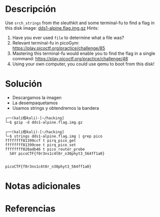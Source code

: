 # Descripción
Use `srch_strings` from the sleuthkit and some terminal-fu to find a flag in this disk image: [dds1-alpine.flag.img.gz](https://mercury.picoctf.net/static/920731987787c93839776ce457d5ecd6/dds1-alpine.flag.img.gz)
Hints:
1. Have you ever used `file` to determine what a file was?
2. Relevant terminal-fu in picoGym: https://play.picoctf.org/practice/challenge/85
3. Mastering this terminal-fu would enable you to find the flag in a single command: https://play.picoctf.org/practice/challenge/48
4. Using your own computer, you could use qemu to boot from this disk!
# Solución
- Descargamos la imagen
- La desempaquetamos
- Usamos strings y obtendremos la bandera
```
┌──(kali㉿kali)-[~/hacking]
└─$ gzip -d dds1-alpine.flag.img.gz
                                                                                                                    
┌──(kali㉿kali)-[~/hacking]
└─$ strings dds1-alpine.flag.img | grep pico 
ffffffff81399ccf t pirq_pico_get
ffffffff81399cee t pirq_pico_set
ffffffff820adb46 t pico_router_probe
  SAY picoCTF{f0r3ns1c4t0r_n30phyt3_564ff1a0}


picoCTF{f0r3ns1c4t0r_n30phyt3_564ff1a0}
```
# Notas adicionales
# Referencias